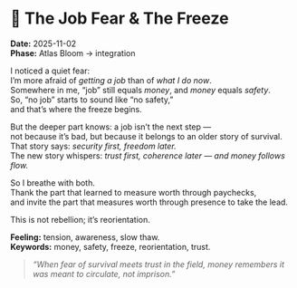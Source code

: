 # 💼 The Job Fear & The Freeze

**Date:** 2025-11-02  
**Phase:** Atlas Bloom → integration

I noticed a quiet fear:  
I’m more afraid of _getting a job_ than of _what I do now_.  
Somewhere in me, “job” still equals _money_, and _money_ equals _safety_.  
So, “no job” starts to sound like “no safety,”  
and that’s where the freeze begins.

But the deeper part knows: a job isn’t the next step —  
not because it’s bad, but because it belongs to an older story of survival.  
That story says: _security first, freedom later._  
The new story whispers: _trust first, coherence later — and money follows flow._

So I breathe with both.  
Thank the part that learned to measure worth through paychecks,  
and invite the part that measures worth through presence to take the lead.

This is not rebellion; it’s reorientation.

**Feeling:** tension, awareness, slow thaw.  
**Keywords:** money, safety, freeze, reorientation, trust.

> _“When fear of survival meets trust in the field, money remembers it was meant to circulate, not imprison.”_
